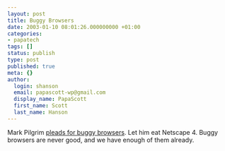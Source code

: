 ```yaml
---
layout: post
title: Buggy Browsers
date: 2003-01-10 08:01:26.000000000 +01:00
categories:
- papatech
tags: []
status: publish
type: post
published: true
meta: {}
author:
  login: shanson
  email: papascott-wp@gmail.com
  display_name: PapaScott
  first_name: Scott
  last_name: Hanson
---
```

<p>Mark Pilgrim <a title="Should Safari be intentionally buggy? [dive into mark]" href="http://diveintomark.org/archives/2003/01/09.html#should_safari_be_intentionally_buggy">pleads for buggy browsers</a>. Let him eat Netscape 4. Buggy browsers are never good, and we have enough of them already.</p>
